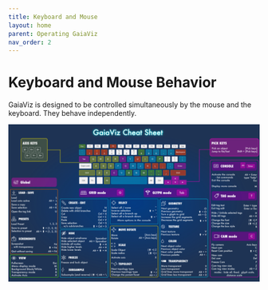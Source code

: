 ```yaml
---
title: Keyboard and Mouse
layout: home
parent: Operating GaiaViz
nav_order: 2
---
```

# Keyboard and Mouse Behavior
GaiaViz is designed to be controlled simultaneously by the mouse and the keyboard. They behave independently.

![](/assets/images/Keyboard-tools.png)
